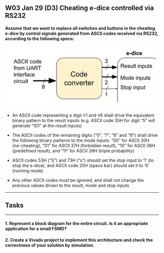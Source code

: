 ## W03 Jan 29 (D3) Cheating e-dice controlled via RS232

#### Assume that we want to replace all switches and buttons in the cheating e-dice by control signals generated from ASCII codes received via RS232, according to the following specs:

<img src="0.images/w03d3.jpg" width="600">

- An ASCII code representing a digit ≥1 and ≤6 shall drive the equivalent binary pattern to the result inputs (e.g. ASCII code 35H for digit “5” will generate “101” at the result inputs)

- The ASCII codes of the remaining digits (“0”, “7”, “8” and “9”) shall drive the following binary patterns to the mode inputs: “00” for ASCII 30H (no-cheating), “01” for ASCII 37H (forbidden result), “10” for ASCII 38H (predefined result), and “11” for ASCII 39H (triple probability)

- ASCII codes 53H (“S”) and 73H (“s”) should set the stop input to ‘1’ (to stop the e-dice), and ASCII code 20H (space bar) should set it to ‘0’ (running mode)

- Any other ASCII codes must be ignored, and shall not change the previous values driven to the result, mode and stop inputs

---
## Tasks
---
#### 1. Represent a block diagram for the entire circuit. Is it an appropriate application for a small FSMD?

#### 2. Create a Vivado project to implement this architecture and check the correctness of your solution by simulation.
